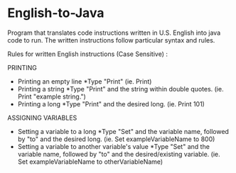# English-to-Java

Program that translates code instructions written in U.S. English into java code to run. The written instructions follow particular syntax and rules.

Rules for written English instructions (Case Sensitive) :

PRINTING
- Printing an empty line
  *Type "Print" (ie. Print)
- Printing a string
  *Type "Print" and the string within double quotes. (ie. Print "example string.")
 - Printing a long
  *Type "Print" and the desired long. (ie. Print 101)
  
 ASSIGNING VARIABLES
 - Setting a variable to a long
  *Type "Set" and the variable name, followed by "to" and the desired long. (ie. Set exampleVariableName to 800)
 - Setting a variable to another variable's value
  *Type "Set" and the variable name, followed by "to" and the desired/existing variable. (ie. Set exampleVariableName to otherVariableName)
  
 
  
 


